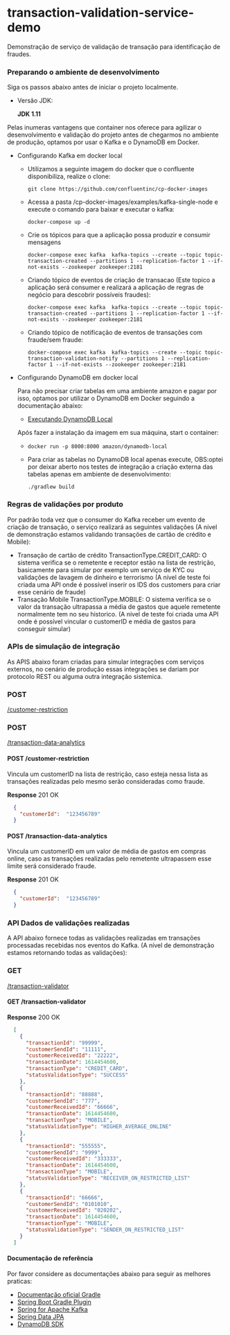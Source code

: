 # transaction-validation-service-demo
Demonstração de serviço de validação de transação para identificação de fraudes.

### Preparando o ambiente de desenvolvimento
Siga os passos abaixo antes de iniciar o projeto localmente.

- Versão JDK:

    **JDK 1.11**

Pelas inumeras vantagens que container nos oferece para agilizar o desenvolvimento e validação do projeto antes de chegarmos no ambiente de produção, optamos por usar o Kafka e o DynamoDB em Docker.
 
- Configurando Kafka em docker local

  - Utilizamos a seguinte imagem do docker que o confluente disponibiliza, realize o clone:
    
    ```git clone https://github.com/confluentinc/cp-docker-images```
   
  - Acessa a pasta /cp-docker-images/examples/kafka-single-node e execute o comando para baixar e executar o kafka:
    
    ```docker-compose up -d```
    
  - Crie os tópicos para que a aplicação possa produzir e consumir mensagens
  
    ```docker-compose exec kafka  kafka-topics --create --topic topic-transaction-created --partitions 1 --replication-factor 1 --if-not-exists --zookeeper zookeeper:2181 ```
  
  - Criando tópico de eventos de criação de transacao (Este topico a aplicação será consumer e realizará a aplicação de regras de negócio para descobrir possíveis fraudes):
  
    ```docker-compose exec kafka  kafka-topics --create --topic topic-transaction-created --partitions 1 --replication-factor 1 --if-not-exists --zookeeper zookeeper:2181 ```
  
  - Criando tópico de notificação de eventos de transações com fraude/sem fraude:
  
    ```docker-compose exec kafka  kafka-topics --create --topic topic-transaction-validation-notify --partitions 1 --replication-factor 1 --if-not-exists --zookeeper zookeeper:2181``` 

- Configurando DynamoDB em docker local

    Para não precisar criar tabelas em uma ambiente amazon e pagar por isso, optamos por utilizar o DynamoDB em Docker seguindo a documentação abaixo:

    * [Executando DynamoDB Local](https://docs.aws.amazon.com/amazondynamodb/latest/developerguide/DynamoDBLocal.DownloadingAndRunning.html)

    Após fazer a instalação da imagem em sua máquina, start o container:
    - `docker run -p 8000:8000 amazon/dynamodb-local`

    - Para criar as tabelas no DynamoDB local apenas execute, OBS:optei por deixar aberto nos testes de integração a criação externa das tabelas apenas em ambiente de desenvolvimento:

        ```./gradlew build``` 

### Regras de validações por produto
Por padrão toda vez que o consumer do Kafka receber um evento de criação de transação, o serviço realizará as seguintes validações (A nível de demonstração estamos validando transações de cartão de crédito e Mobile):
 - Transação de cartão de crédito TransactionType.CREDIT_CARD: 
    O sistema verifica se o remetente e receptor estão na lista de restrição, basicamente para simular por exemplo um serviço de KYC ou validações de lavagem de dinheiro e terrorismo
     (A nível de teste foi criada uma API onde é possível inserir os IDS dos customers para criar esse cenário de fraude)
 - Transação Mobile TransactionType.MOBILE:
    O sistema verifica se o valor da transação ultrapassa a média de gastos que aquele remetente normalmente tem no seu historico.
    (A nível de teste foi criada uma API onde é possível vincular o customerID e média de gastos para conseguir simular)
 
### APIs de simulação de integração
 As APIS abaixo foram criadas para simular integrações com serviços externos, no cenário de produção essas integrações se dariam por protocolo REST ou alguma outra integração sistemica.
 
 ### POST
 [/customer-restriction](#/customer-restriction)
 
 ### POST
 [/transaction-data-analytics](#/transaction-data-analytics)

#### POST /customer-restriction
Vincula um customerID na lista de restrição, caso esteja nessa lista as transações realizadas pelo mesmo serão consideradas como fraude.

**Response** 201 OK
```json
  {
    "customerId":  "123456789"
  }
```         

#### POST /transaction-data-analytics
Vincula um customerID em um valor de média de gastos em compras online, caso as transações realizadas pelo remetente ultrapassem esse limite será considerado fraude.

**Response** 201 OK

 ```json
   {
     "customerId":  "123456789"
   }
 ```         
 
### API Dados de validações realizadas
A API abaixo fornece todas as validações realizadas em transações processadas recebidas nos eventos do Kafka. (A nível de demonstração estamos retornando todas as validações):

 ### GET
 [/transaction-validator](#/transaction-validator)
 
 #### GET /transaction-validator
  **Response** 200 OK
```json
  [
    {
      "transactionId": "99999",
      "customerSendId": "11111",
      "customerReceivedId": "22222",
      "transactionDate": 1614454600,
      "transactionType": "CREDIT_CARD",
      "statusValidationType": "SUCCESS"
    },
    {
      "transactionId": "88888",
      "customerSendId": "777",
      "customerReceivedId": "66666",
      "transactionDate": 1614454600,
      "transactionType": "MOBILE",
      "statusValidationType": "HIGHER_AVERAGE_ONLINE"
    },
    {
      "transactionId": "555555",
      "customerSendId": "9999",
      "customerReceivedId": "333333",
      "transactionDate": 1614454600,
      "transactionType": "MOBILE",
      "statusValidationType": "RECEIVER_ON_RESTRICTED_LIST"
    },
    {
      "transactionId": "66666",
      "customerSendId": "0101010",
      "customerReceivedId": "020202",
      "transactionDate": 1614454600,
      "transactionType": "MOBILE",
      "statusValidationType": "SENDER_ON_RESTRICTED_LIST"
    }
  ]
```   
 
     
 

#### Documentação de referência
Por favor considere as documentações abaixo para seguir as melhores praticas:

* [Documentação oficial Gradle](https://docs.gradle.org)
* [Spring Boot Gradle Plugin](https://docs.spring.io/spring-boot/docs/2.4.3/gradle-plugin/reference/html/)
* [Spring for Apache Kafka](https://docs.spring.io/spring-boot/docs/2.4.3/reference/htmlsingle/#boot-features-kafka)
* [Spring Data JPA](https://docs.spring.io/spring-boot/docs/2.4.3/reference/htmlsingle/#boot-features-jpa-and-spring-data)
* [DynamoDB SDK](https://docs.aws.amazon.com/sdk-for-java/latest/developer-guide/examples-dynamodb.html)
